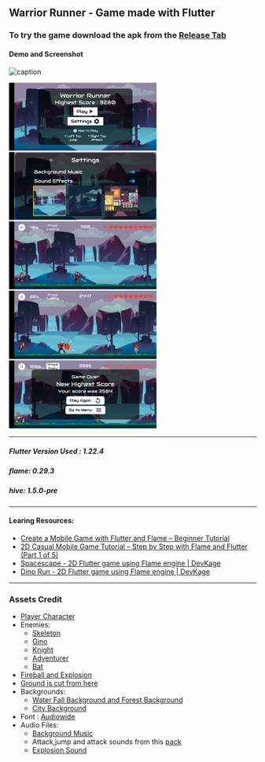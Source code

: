 

Warrior Runner - Game made with Flutter 
-------------  

### To try the game download the apk from the [Release Tab](https://github.com/mohammedhashim44/Warrior_Runner-Game_made_with_Flutter/releases/download/v1.0.1%2B2/app-release-v1.0.1.apk)  


#### Demo and Screenshot

![caption](https://github.com/mohammedhashim44/Warrior_Runner-Game_made_with_Flutter/releases/download/v1.0.0%2B1/output.gif)

<p float="left">
  <img src="screenshots/1.jpg" width="300" />
  <img src="screenshots/2.jpg" width="300" /> 
  <img src="screenshots/3.jpg" width="300" />
	<img src="screenshots/4.jpg" width="300" />
  <img src="screenshots/5.jpg" width="300" />

</p>

-------------
##### Flutter Version Used : 1.22.4
##### flame: 0.29.3
##### hive: 1.5.0-pre
-------------
#### Learing Resources:
-  [Create a Mobile Game with Flutter and Flame – Beginner Tutorial](https://jap.alekhin.io/create-mobile-game-flutter-flame-beginner-tutorial)  
-  [2D Casual Mobile Game Tutorial – Step by Step with Flame and Flutter (Part 1 of 5)](https://jap.alekhin.io/2d-casual-mobile-game-tutorial-flame-flutter-part-1)
- [Spacescape - 2D Flutter game using Flame engine | DevKage](https://www.youtube.com/watch?v=fjNx0otqF-k&list=PLiZZKL9HLmWPL0URlq9WLng1A_g1LDuxx)
- [Dino Run - 2D Flutter game using Flame engine | DevKage](https://www.youtube.com/watch?v=txDjL4bxF4M&list=PLiZZKL9HLmWOmQgYxWHuOHOWsUUlhCCOY)
-------------  
### Assets Credit
- [Player Character](https://clembod.itch.io/warrior-free-animation-set?download)
- Enemies:
	- [Skeleton](https://jesse-m.itch.io/skeleton-pack) 
	- [Gino](https://szadiart.itch.io/animated-character-pack)
	- [Knight](https://sventhole.itch.io/hero-knight)
	- [Adventurer](https://rvros.itch.io/animated-pixel-hero)
	- [Bat](https://pixelfrog-assets.itch.io/pixel-adventure-2)
- [Fireball and Explosion](https://luizmelo.itch.io/fire-worm)
- [Ground is cut from here](https://jesse-m.itch.io/jungle-pack)
- Backgrounds:
	- [Water Fall Background and Forest Background](https://craftpix.net/freebies/free-horizontal-2d-game-backgrounds/)
	- [City Background](https://craftpix.net/freebies/free-pixel-art-street-2d-backgrounds/)
- Font : [Audiowide](https://fonts.google.com/specimen/Audiowide)
- Audio Files:
	- [Background Music](https://www.chosic.com/download-audio/?t=25860&tag=Games)
	- Attack,jump and attack sounds from this [pack](https://opengameart.org/content/female-rpg-voice-starter-pack)
	- [Explosion Sound](https://opengameart.org/content/rumbleexplosion)
